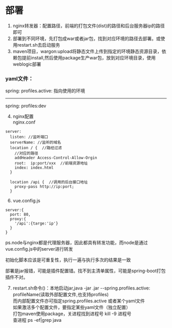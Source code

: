 # 部署
1. nginx转发器：配置路径，前端的打包文件(dist)的路径和后台服务器ip的路径即可  
2. 部署到不同环境，先打包成war或者jar包，找到对应环境的路径去部署。或使用restart.sh去启动服务  
3. maven项目，wargon:upload将静态文件上传到指定的环境静态资源目录，依赖包提前install,然后使用package生产war包，放到对应环境目录，使用weblogic部署

### yaml文件：
spring:
  profiles.active: 指向使用的环境
    
---
spring:
  profiles:dev

4. nginx配置  
nginx.conf
```
server:
  listen: //监听端口
  serverName: //监听的域名
  location / {  //路经过滤
    //对应的路径
    addHeader Access-Control-Allow-Orgin
    root:  ip:port/xxx  //前端资源地址
    index: index.html
  }
  
  location /api {  //调用的后台接口地址
    proxy-pass http://ip:port;
  }
```

6. vue.config.js
```
server:{
  port: 80,
  proxy:{
    '/api':{targe:'ip'}
  }
}
```
ps.node与nginx都是代理服务器，因此都具有转发功能，而node是通过vue.config.js中的server进行转发

初始化脚本应该是可重复性，执行一遍与执行多次的结果是一致


部署是jar报错，可能是插件配置错。找不到主清单属性，可能是spring-boot打包插件不对。



7. restart.sh命令()：本地启动jar,java -jar .jar --spring.profiles.active: profileName(读取外部配置文件,也支持profiles)  
而内部配置文件亦可指定spring.profiles.active 或者某个yaml文件  
如果激活多个配置文件，要指定某些yaml文件（独立配置）  
打包maven使用package，关进程找到进程号 kill -9 进程号  
查进程 ps -ef|grep java 
